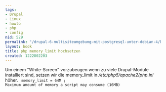 ```yaml
---
tags:
- Drupal
- Linux
- howto
- php
- config
nid: 529
permalink: "/drupal-6-multisiteumgebung-mit-postgresql-unter-debian-4/konfiguration/php-memory_limit-hochsetzen.html"
layout: book
title: php memory_limit hochsetzen
created: 1222802203
---
```

Um einem "White-Screen" vorzubeugen wenn zu viele Drupal-Module installiert sind, 
setzen wir die memory_limit  in <i>/etc/php5/apache2/php.ini</i> höher.
<code>
memory_limit = 64M      ; Maximum amount of memory a script may consume (16MB)
</code>
